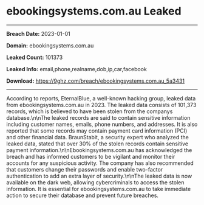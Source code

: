 # ebookingsystems.com.au Leaked

------------
**Breach Date:** 2023-01-01

**Domain:** ebookingsystems.com.au

**Leaked Count:** 101373

**Leaked Info:** email,phone,realname,dob,ip,car,facebook

**Download:** https://9ghz.com/breach/ebookingsystems.com.au_5a3431

------------
According to reports, EternalBlue, a well-known hacking group, leaked data from ebookingsystems.com.au in 2023. The leaked data consists of 101,373 records, which is believed to have been stolen from the companys database.\n\nThe leaked records are said to contain sensitive information including customer names, emails, phone numbers, and addresses. It is also reported that some records may contain payment card information (PCI) and other financial data. BraunStabit, a security expert who analyzed the leaked data, stated that over 30% of the stolen records contain sensitive payment information.\n\nEbookingsystems.com.au has acknowledged the breach and has informed customers to be vigilant and monitor their accounts for any suspicious activity. The company has also recommended that customers change their passwords and enable two-factor authentication to add an extra layer of security.\n\nThe leaked data is now available on the dark web, allowing cybercriminals to access the stolen information. It is essential for ebookingsystems.com.au to take immediate action to secure their database and prevent future breaches.
